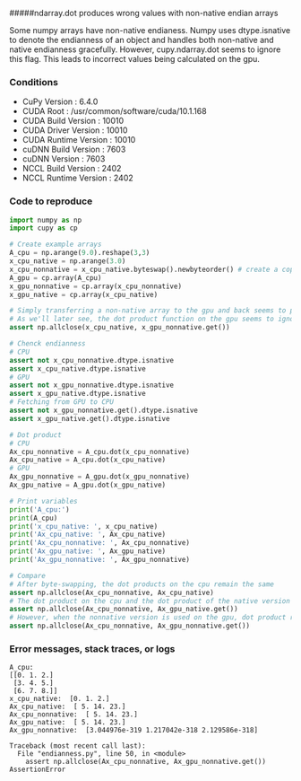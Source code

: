 #####ndarray.dot produces wrong values with non-native endian arrays

Some numpy arrays have non-native endianess. Numpy uses dtype.isnative to denote the endianness of an object and handles both non-native and native endianness gracefully. However, cupy.ndarray.dot seems to ignore this flag. This leads to incorrect values being calculated on the gpu.

### Conditions
 - CuPy Version          : 6.4.0
 - CUDA Root             : /usr/common/software/cuda/10.1.168
 - CUDA Build Version    : 10010
 - CUDA Driver Version   : 10010
 - CUDA Runtime Version  : 10010
 - cuDNN Build Version   : 7603
 - cuDNN Version         : 7603
 - NCCL Build Version    : 2402
 - NCCL Runtime Version  : 2402

### Code to reproduce

```python
import numpy as np
import cupy as cp

# Create example arrays
A_cpu = np.arange(9.0).reshape(3,3)
x_cpu_native = np.arange(3.0)
x_cpu_nonnative = x_cpu_native.byteswap().newbyteorder() # create a copy of x that has non-native endianness
A_gpu = cp.array(A_cpu)
x_gpu_nonnative = cp.array(x_cpu_nonnative)
x_gpu_native = cp.array(x_cpu_native)

# Simply transferring a non-native array to the gpu and back seems to preserver endianness information
# As we'll later see, the dot product function on the gpu seems to ignore this flag
assert np.allclose(x_cpu_native, x_gpu_nonnative.get())

# Chenck endianness
# CPU
assert not x_cpu_nonnative.dtype.isnative
assert x_cpu_native.dtype.isnative
# GPU
assert not x_gpu_nonnative.dtype.isnative
assert x_gpu_native.dtype.isnative
# Fetching from GPU to CPU
assert not x_gpu_nonnative.get().dtype.isnative
assert x_gpu_native.get().dtype.isnative

# Dot product
# CPU
Ax_cpu_nonnative = A_cpu.dot(x_cpu_nonnative)
Ax_cpu_native = A_cpu.dot(x_cpu_native)
# GPU
Ax_gpu_nonnative = A_gpu.dot(x_gpu_nonnative)
Ax_gpu_native = A_gpu.dot(x_gpu_native)

# Print variables
print('A_cpu:')
print(A_cpu)
print('x_cpu_native: ', x_cpu_native)
print('Ax_cpu_native: ', Ax_cpu_native)
print('Ax_cpu_nonnative: ', Ax_cpu_nonnative)
print('Ax_gpu_native: ', Ax_gpu_native)
print('Ax_gpu_nonnative: ', Ax_gpu_nonnative)

# Compare
# After byte-swapping, the dot products on the cpu remain the same
assert np.allclose(Ax_cpu_nonnative, Ax_cpu_native)
# The dot product on the cpu and the dot product of the native version on the gpu is also the same
assert np.allclose(Ax_cpu_nonnative, Ax_gpu_native.get())
# However, when the nonnative version is used on the gpu, dot product returns the wrong answer
assert np.allclose(Ax_cpu_nonnative, Ax_gpu_nonnative.get())
```

### Error messages, stack traces, or logs
```
A_cpu:
[[0. 1. 2.]
 [3. 4. 5.]
 [6. 7. 8.]]
x_cpu_native:  [0. 1. 2.]
Ax_cpu_native:  [ 5. 14. 23.]
Ax_cpu_nonnative:  [ 5. 14. 23.]
Ax_gpu_native:  [ 5. 14. 23.]
Ax_gpu_nonnative:  [3.044976e-319 1.217042e-318 2.129586e-318]

Traceback (most recent call last):
  File "endianness.py", line 50, in <module>
    assert np.allclose(Ax_cpu_nonnative, Ax_gpu_nonnative.get())
AssertionError
```

